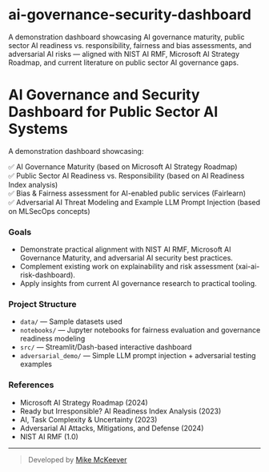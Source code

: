 # ai-governance-security-dashboard
A demonstration dashboard showcasing AI governance maturity, public sector AI readiness vs. responsibility, fairness and bias assessments, and adversarial AI risks — aligned with NIST AI RMF, Microsoft AI Strategy Roadmap, and current literature on public sector AI governance gaps.

# AI Governance and Security Dashboard for Public Sector AI Systems

A demonstration dashboard showcasing:

✅ AI Governance Maturity (based on Microsoft AI Strategy Roadmap)  
✅ Public Sector AI Readiness vs. Responsibility (based on AI Readiness Index analysis)  
✅ Bias & Fairness assessment for AI-enabled public services (Fairlearn)  
✅ Adversarial AI Threat Modeling and Example LLM Prompt Injection (based on MLSecOps concepts)

### Goals
- Demonstrate practical alignment with NIST AI RMF, Microsoft AI Governance Maturity, and adversarial AI security best practices.
- Complement existing work on explainability and risk assessment (xai-ai-risk-dashboard).
- Apply insights from current AI governance research to practical tooling.

### Project Structure
- `data/` — Sample datasets used
- `notebooks/` — Jupyter notebooks for fairness evaluation and governance readiness modeling
- `src/` — Streamlit/Dash-based interactive dashboard
- `adversarial_demo/` — Simple LLM prompt injection + adversarial testing examples

### References
- Microsoft AI Strategy Roadmap (2024)
- Ready but Irresponsible? AI Readiness Index Analysis (2023)
- AI, Task Complexity & Uncertainty (2023)
- Adversarial AI Attacks, Mitigations, and Defense (2024)
- NIST AI RMF (1.0)

---

> Developed by [Mike McKeever](https://github.com/your-github-username)  

